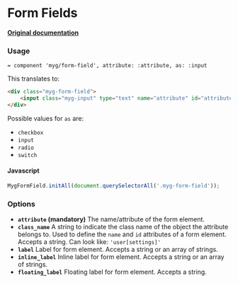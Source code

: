 # Form Fields

**[Original documentation](https://github.com/jonhue/myg/tree/master/packages/form-field)**

### Usage

```haml
= component 'myg/form-field', attribute: :attribute, as: :input
```

This translates to:

```html
<div class="myg-form-field">
    <input class="myg-input" type="text" name="attribute" id="attribute"></input>
</div>
```

Possible values for `as` are:

* `checkbox`
* `input`
* `radio`
* `switch`

#### Javascript

```js
MygFormField.initAll(document.querySelectorAll('.myg-form-field'));
```

### Options

* **`attribute` (mandatory)** The name/attribute of the form element.
* **`class_name`** A string to indicate the class name of the object the attribute belongs to. Used to define the `name` and `id` attributes of a form element. Accepts a string. Can look like: `'user[settings]'`
* **`label`** Label for form element. Accepts a string or an array of strings.
* **`inline_label`** Inline label for form element. Accepts a string or an array of strings.
* **`floating_label`** Floating label for form element. Accepts a string.
